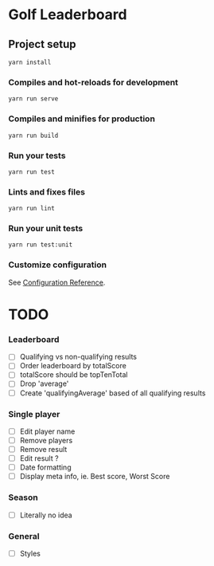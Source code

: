 # Golf Leaderboard #

## Project setup
```
yarn install
```

### Compiles and hot-reloads for development
```
yarn run serve
```

### Compiles and minifies for production
```
yarn run build
```

### Run your tests
```
yarn run test
```

### Lints and fixes files
```
yarn run lint
```

### Run your unit tests
```
yarn run test:unit
```

### Customize configuration
See [Configuration Reference](https://cli.vuejs.org/config/).



# TODO #

### Leaderboard
- [ ] Qualifying vs non-qualifying results
- [ ] Order leaderboard by totalScore
- [ ] totalScore should be topTenTotal
- [ ] Drop 'average'
- [ ] Create 'qualifyingAverage' based of all qualifying results

### Single player
- [ ] Edit player name
- [ ] Remove players
- [ ] Remove result
- [ ] Edit result ?
- [ ] Date formatting
- [ ] Display meta info, ie. Best score, Worst Score

### Season
- [ ] Literally no idea

### General
- [ ] Styles